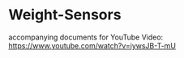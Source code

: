 # Weight-Sensors

accompanying documents for YouTube Video: https://www.youtube.com/watch?v=iywsJB-T-mU
